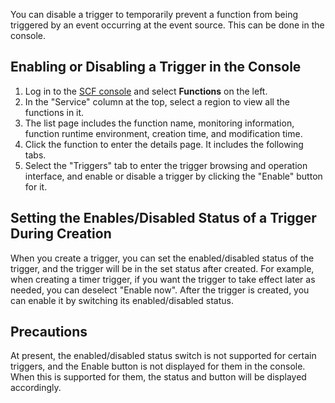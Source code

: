 You can disable a trigger to temporarily prevent a function from being triggered by an event occurring at the event source.
This can be done in the console.

## Enabling or Disabling a Trigger in the Console

1. Log in to the [SCF console](https://console.cloud.tencent.com/scf) and select **Functions** on the left.
2. In the "Service" column at the top, select a region to view all the functions in it.
4. The list page includes the function name, monitoring information, function runtime environment, creation time, and modification time.
5. Click the function to enter the details page. It includes the following tabs.
6. Select the "Triggers" tab to enter the trigger browsing and operation interface, and enable or disable a trigger by clicking the "Enable" button for it.

## Setting the Enables/Disabled Status of a Trigger During Creation

When you create a trigger, you can set the enabled/disabled status of the trigger, and the trigger will be in the set status after created.
For example, when creating a timer trigger, if you want the trigger to take effect later as needed, you can deselect "Enable now". After the trigger is created, you can enable it by switching its enabled/disabled status.

## Precautions

At present, the enabled/disabled status switch is not supported for certain triggers, and the Enable button is not displayed for them in the console. When this is supported for them, the status and button will be displayed accordingly.

